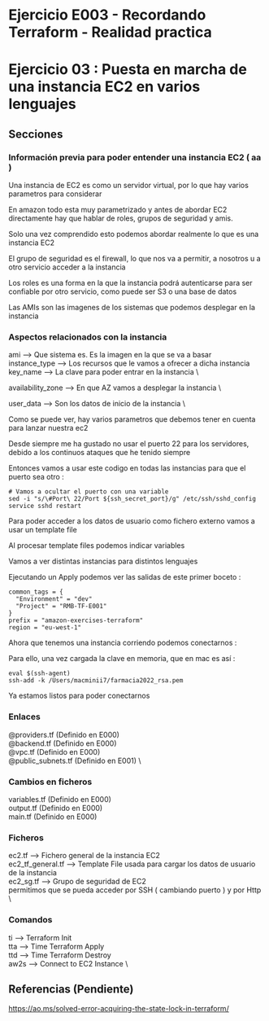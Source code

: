 <!-- Proyecto : # docs-tf -->
# Ejercicio E003 - Recordando Terraform - Realidad practica
# Ejercicio 03 : Puesta en marcha de una instancia EC2 en varios lenguajes

<!-- Nivel 2 E003_aa -  V0.0.1 - 2023 Ene-->

## Secciones

### Información previa para poder entender una instancia EC2 ( aa )

Una instancia de EC2 es como un servidor virtual, por lo que hay varios parametros para considerar

En amazon todo esta muy parametrizado y antes de abordar EC2 directamente hay que hablar de roles, grupos de seguridad y amis.

Solo una vez comprendido esto podemos abordar realmente lo que es una instancia EC2

El grupo de seguridad es el firewall, lo que nos va a permitir, a nosotros u a otro servicio acceder a la instancia

Los roles es una forma en la que la instancia podrá autenticarse para ser confiable por otro servicio, como puede ser S3 o una base de datos

Las AMIs son las imagenes de los sistemas que podemos desplegar en la instancia

### Aspectos relacionados con la instancia

ami               --> Que sistema es. Es la imagen en la que se va a basar    \
instance_type     --> Los recursos que le vamos a ofrecer a dicha instancia   \
key_name          --> La clave para poder entrar en la instancia              \

availability_zone --> En que AZ vamos a desplegar la instancia                \

user_data         --> Son los datos de inicio de la instancia                 \

Como se puede ver, hay varios parametros que debemos tener en cuenta para lanzar nuestra ec2

Desde siempre me ha gustado no usar el puerto 22 para los servidores, debido a los continuos ataques que he tenido siempre

Entonces vamos a usar este codigo en todas las instancias para que el puerto sea otro : 

```
# Vamos a ocultar el puerto con una variable
sed -i "s/\#Port\ 22/Port ${ssh_secret_port}/g" /etc/ssh/sshd_config
service sshd restart
```

Para poder acceder a los datos de usuario como fichero externo vamos a usar un template file

Al procesar template files podemos indicar variables

Vamos a ver distintas instancias para distintos lenguajes

Ejecutando un Apply podemos ver las salidas de este primer boceto : 

```
common_tags = {
  "Environment" = "dev"
  "Project" = "RMB-TF-E001"
}
prefix = "amazon-exercises-terraform"
region = "eu-west-1"
```

Ahora que tenemos una instancia corriendo podemos conectarnos : 

Para ello, una vez cargada la clave en memoria, que en mac es así : 

```
eval $(ssh-agent)                                       
ssh-add -k /Users/macminii7/farmacia2022_rsa.pem        
```

Ya estamos listos para poder conectarnos

### Enlaces

@providers.tf       (Definido en E000)             \
@backend.tf         (Definido en E000)             \
@vpc.tf             (Definido en E000)             \
@public_subnets.tf  (Definido en E001)             \

### Cambios en ficheros 

variables.tf  (Definido en E000)               \
output.tf     (Definido en E000)               \
main.tf       (Definido en E000)

### Ficheros

ec2.tf            -->  Fichero general de la instancia EC2                                                     \
ec2_tf_general.tf -->  Template File usada para cargar los datos de usuario de la instancia                    \
ec2_sg.tf         -->  Grupo de seguridad de EC2                                                               \
                       permitimos que se pueda acceder por SSH ( cambiando puerto ) y por Http                 \

### Comandos

ti   --> Terraform Init                  \
tta  --> Time Terraform Apply            \
ttd  --> Time Terraform Destroy          \
aw2s --> Connect to EC2 Instance         \



## Referencias (Pendiente)

https://ao.ms/solved-error-acquiring-the-state-lock-in-terraform/

